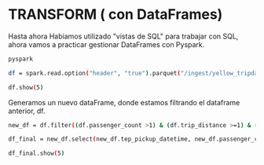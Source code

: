 
# TRANSFORM  ( con DataFrames)

Hasta ahora Habiamos utilizado "vistas de SQL" para trabajar con SQL, ahora vamos a practicar gestionar DataFrames con Pyspark.


```sh
pyspark
```
```sh
df = spark.read.option("header", "true").parquet("/ingest/yellow_tripdata_2021-01.parquet")

df.show(5)

```
Generamos un nuevo dataFrame, donde estamos filtrando el dataframe anterior, df.

```sh
new_df = df.filter((df.passenger_count >1) & (df.trip_distance >=1) & (df.trip_distance <=10))
```

```sh
df_final = new_df.select(new_df.tep_pickup_datetime, new_df.passenger_count, (new_df.trip_distance*1.6).alias("trip_distance_km"))

df_final.show(5)
```
